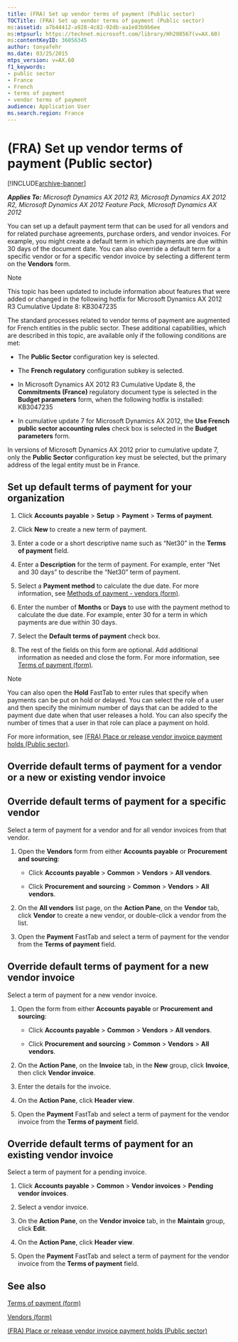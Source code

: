 ```yaml
---
title: (FRA) Set up vendor terms of payment (Public sector)
TOCTitle: (FRA) Set up vendor terms of payment (Public sector)
ms:assetid: a7b44412-a928-4c82-92db-aa1e83b9b6ee
ms:mtpsurl: https://technet.microsoft.com/library/Hh208567(v=AX.60)
ms:contentKeyID: 36056345
author: tonyafehr
ms.date: 03/25/2015
mtps_version: v=AX.60
f1_keywords:
- public sector
- France
- French
- terms of payment
- vendor terms of payment
audience: Application User
ms.search.region: France
---
```


# (FRA) Set up vendor terms of payment (Public sector) 


[!INCLUDE[archive-banner](includes/archive-banner.md)]


_**Applies To:** Microsoft Dynamics AX 2012 R3, Microsoft Dynamics AX 2012 R2, Microsoft Dynamics AX 2012 Feature Pack, Microsoft Dynamics AX 2012_

You can set up a default payment term that can be used for all vendors and for related purchase agreements, purchase orders, and vendor invoices. For example, you might create a default term in which payments are due within 30 days of the document date. You can also override a default term for a specific vendor or for a specific vendor invoice by selecting a different term on the **Vendors** form.


> [!NOTE]
> <P>This topic has been updated to include information about features that were added or changed in the following hotfix for Microsoft Dynamics AX 2012 R3 Cumulative Update 8: KB3047235</P>The standard processes related to vendor terms of payment are augmented for French entities in the public sector. These additional capabilities, which are described in this topic, are available only if the following conditions are met: 
> <UL>
> <LI>
> <P>The <STRONG>Public Sector</STRONG> configuration key is selected.</P>
> <LI>
> <P>The <STRONG>French regulatory</STRONG> configuration subkey is selected.</P>
> <LI>
> <P>In Microsoft Dynamics AX 2012 R3 Cumulative Update 8, the <STRONG>Commitments (France)</STRONG> regulatory document type is selected in the <STRONG>Budget parameters</STRONG> form, when the following hotfix is installed: KB3047235</P>
> <LI>
> <P>In cumulative update 7 for Microsoft Dynamics AX 2012, the <STRONG>Use French public sector accounting rules</STRONG> check box is selected in the <STRONG>Budget parameters</STRONG> form.</P></LI></UL>
> <P>In versions of Microsoft Dynamics AX 2012 prior to cumulative update 7, only the <STRONG>Public Sector</STRONG> configuration key must be selected, but the primary address of the legal entity must be in France.</P>



## Set up default terms of payment for your organization

1.  Click **Accounts payable** \> **Setup** \> **Payment** \> **Terms of payment**.

2.  Click **New** to create a new term of payment.

3.  Enter a code or a short descriptive name such as “Net30” in the **Terms of payment** field.

4.  Enter a **Description** for the term of payment. For example, enter “Net and 30 days” to describe the “Net30” term of payment.

5.  Select a **Payment method** to calculate the due date. For more information, see [Methods of payment - vendors (form)](https://technet.microsoft.com/library/aa618565\(v=ax.60\)).

6.  Enter the number of **Months** or **Days** to use with the payment method to calculate the due date. For example, enter 30 for a term in which payments are due within 30 days.

7.  Select the **Default terms of payment** check box.

8.  The rest of the fields on this form are optional. Add additional information as needed and close the form. For more information, see [Terms of payment (form)](https://technet.microsoft.com/library/aa588427\(v=ax.60\)).


> [!NOTE]
> <P>You can also open the <STRONG>Hold</STRONG> FastTab to enter rules that specify when payments can be put on hold or delayed. You can select the role of a user and then specify the minimum number of days that can be added to the payment due date when that user releases a hold. You can also specify the number of times that a user in that role can place a payment on hold.</P>
> <P>For more information, see <A href="fra-place-or-release-vendor-invoice-payment-holds-public-sector.md">(FRA) Place or release vendor invoice payment holds (Public sector)</A>.</P>



## Override default terms of payment for a vendor or a new or existing vendor invoice

## Override default terms of payment for a specific vendor

Select a term of payment for a vendor and for all vendor invoices from that vendor.

1.  Open the **Vendors** form from either **Accounts payable** or **Procurement and sourcing**:
    
      - Click **Accounts payable** \> **Common** \> **Vendors** \> **All vendors**.
    
      - Click **Procurement and sourcing** \> **Common** \> **Vendors** \> **All vendors**.

2.  On the **All vendors** list page, on the **Action Pane**, on the **Vendor** tab, click **Vendor** to create a new vendor, or double-click a vendor from the list.

3.  Open the **Payment** FastTab and select a term of payment for the vendor from the **Terms of payment** field.

## Override default terms of payment for a new vendor invoice

Select a term of payment for a new vendor invoice.

1.  Open the form from either **Accounts payable** or **Procurement and sourcing**:
    
      - Click **Accounts payable** \> **Common** \> **Vendors** \> **All vendors**.
    
      - Click **Procurement and sourcing** \> **Common** \> **Vendors** \> **All vendors**.

2.  On the **Action Pane**, on the **Invoice** tab, in the **New** group, click **Invoice**, then click **Vendor invoice**.

3.  Enter the details for the invoice.

4.  On the **Action Pane**, click **Header view**.

5.  Open the **Payment** FastTab and select a term of payment for the vendor invoice from the **Terms of payment** field.

## Override default terms of payment for an existing vendor invoice

Select a term of payment for a pending invoice.

1.  Click **Accounts payable** \> **Common** \> **Vendor invoices** \> **Pending vendor invoices**.

2.  Select a vendor invoice.

3.  On the **Action Pane**, on the **Vendor invoice** tab, in the **Maintain** group, click **Edit**.

4.  On the **Action Pane**, click **Header view**.

5.  Open the **Payment** FastTab and select a term of payment for the vendor invoice from the **Terms of payment** field.

## See also

[Terms of payment (form)](https://technet.microsoft.com/library/aa588427\(v=ax.60\))

[Vendors (form)](https://technet.microsoft.com/library/aa592162\(v=ax.60\))

[(FRA) Place or release vendor invoice payment holds (Public sector)](fra-place-or-release-vendor-invoice-payment-holds-public-sector.md)

  


